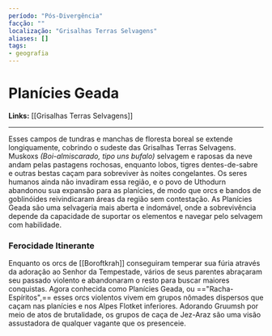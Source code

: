 ```yaml
---
período: "Pós-Divergência"
facção: ""
localização: "Grisalhas Terras Selvagens"
aliases: []
tags:
- geografia
---
```


# **Planícies Geada**

**Links:** [[Grisalhas Terras Selvagens]]

---
Esses campos de tundras e manchas de floresta boreal se extende longiquamente, cobrindo o sudeste das Grisalhas Terras Selvagens. Muskoxs *(Boi-almiscarado, tipo uns bufalo)* selvagem e raposas da neve andam pelas pastagens rochosas, enquanto lobos, tigres dentes-de-sabre e outras bestas caçam para sobreviver às noites congelantes. Os seres humanos ainda não invadiram essa região, e o povo de Uthodurn abandonou sua expansão para as planícies, de modo que orcs e bandos de goblinóides reivindicaram áreas da região sem contestação. As Planícies Geada são uma selvageria mais aberta e indomável, onde a sobrevivência depende da capacidade de suportar os elementos e navegar pelo selvagem com habilidade.

### **Ferocidade Itinerante**
Enquanto os orcs de [[Boroftkrah]] conseguiram temperar sua fúria através da adoração ao Senhor da Tempestade, vários de seus parentes abraçaram seu passado violento e abandonaram o resto para buscar maiores conquistas. Agora conhecida como Planícies Geada, ou =="Racha-Espíritos",== esses orcs violentos vivem em grupos nômades dispersos que caçam nas planícies e nos Alpes Flotket inferiores. Adorando Gruumsh por meio de atos de brutalidade, os grupos de caça de Jez-Araz são uma visão assustadora de qualquer vagante que os presenceie.